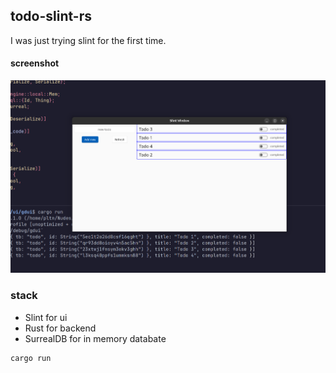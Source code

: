 
## todo-slint-rs

I was just trying slint for the first time.

#### screenshot
![Todo Desktop App made with slint and rust](./shoots/view.png)

### stack

- Slint for ui 
- Rust for backend
- SurrealDB for in memory databate

```bash
cargo run
```

